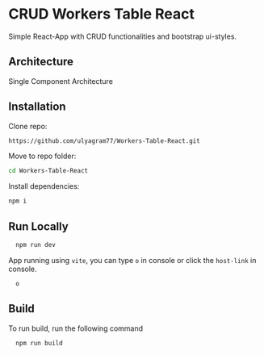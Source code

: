 # CRUD Workers Table React

Simple React-App with CRUD functionalities and bootstrap ui-styles.

## Architecture

Single Component Architecture

## Installation

Clone repo:

```bash
https://github.com/ulyagram77/Workers-Table-React.git
```

Move to repo folder:

```bash
cd Workers-Table-React
```

Install dependencies:

```bash
npm i
```

## Run Locally

```bash
  npm run dev
```

App running using `vite`, you can type `o` in console or click the `host-link` in console.

```bash
  o
```

## Build

To run build, run the following command

```bash
  npm run build
```

